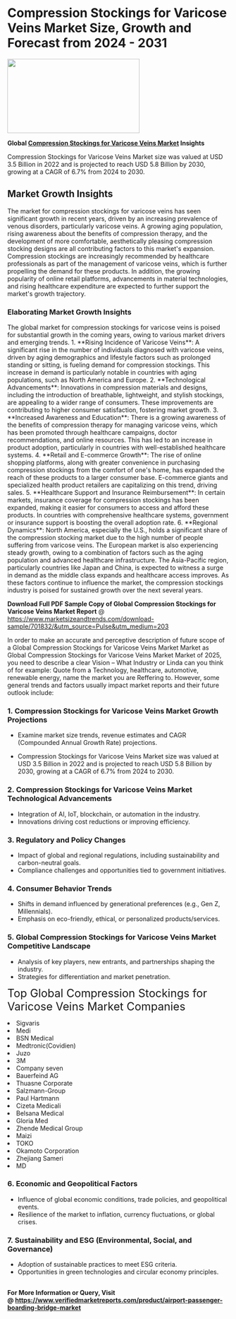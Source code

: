 <H1>Compression Stockings for Varicose Veins Market Size, Growth and Forecast from 2024 - 2031</H1><img class="aligncenter size-medium wp-image-584254" src="https://thirdeyenews.in/wp-content/uploads/2024/09/Global-Market-Research-300x168.jpeg" alt="" width="300" height="168" /><p><strong>Global&nbsp;<a href="https://www.marketsizeandtrends.com/download-sample/701832/&amp;utm_source=Pulse&amp;utm_medium=203">Compression Stockings for Varicose Veins Market</a> Insights</strong></p><p>Compression Stockings for Varicose Veins Market size was valued at USD 3.5 Billion in 2022 and is projected to reach USD 5.8 Billion by 2030, growing at a CAGR of 6.7% from 2024 to 2030.</p><p><h2>Market Growth Insights</h2> The market for compression stockings for varicose veins has seen significant growth in recent years, driven by an increasing prevalence of venous disorders, particularly varicose veins. A growing aging population, rising awareness about the benefits of compression therapy, and the development of more comfortable, aesthetically pleasing compression stocking designs are all contributing factors to this market's expansion. Compression stockings are increasingly recommended by healthcare professionals as part of the management of varicose veins, which is further propelling the demand for these products. In addition, the growing popularity of online retail platforms, advancements in material technologies, and rising healthcare expenditure are expected to further support the market's growth trajectory. <h3>Elaborating Market Growth Insights</h3> The global market for compression stockings for varicose veins is poised for substantial growth in the coming years, owing to various market drivers and emerging trends. 1. **Rising Incidence of Varicose Veins**: A significant rise in the number of individuals diagnosed with varicose veins, driven by aging demographics and lifestyle factors such as prolonged standing or sitting, is fueling demand for compression stockings. This increase in demand is particularly notable in countries with aging populations, such as North America and Europe. 2. **Technological Advancements**: Innovations in compression materials and designs, including the introduction of breathable, lightweight, and stylish stockings, are appealing to a wider range of consumers. These improvements are contributing to higher consumer satisfaction, fostering market growth. 3. **Increased Awareness and Education**: There is a growing awareness of the benefits of compression therapy for managing varicose veins, which has been promoted through healthcare campaigns, doctor recommendations, and online resources. This has led to an increase in product adoption, particularly in countries with well-established healthcare systems. 4. **Retail and E-commerce Growth**: The rise of online shopping platforms, along with greater convenience in purchasing compression stockings from the comfort of one's home, has expanded the reach of these products to a larger consumer base. E-commerce giants and specialized health product retailers are capitalizing on this trend, driving sales. 5. **Healthcare Support and Insurance Reimbursement**: In certain markets, insurance coverage for compression stockings has been expanded, making it easier for consumers to access and afford these products. In countries with comprehensive healthcare systems, government or insurance support is boosting the overall adoption rate. 6. **Regional Dynamics**: North America, especially the U.S., holds a significant share of the compression stocking market due to the high number of people suffering from varicose veins. The European market is also experiencing steady growth, owing to a combination of factors such as the aging population and advanced healthcare infrastructure. The Asia-Pacific region, particularly countries like Japan and China, is expected to witness a surge in demand as the middle class expands and healthcare access improves. As these factors continue to influence the market, the compression stockings industry is poised for sustained growth over the next several years. </p><p><span class=""><strong>Download Full PDF Sample Copy of Global Compression Stockings for Varicose Veins Market Report</strong> @ <a href="https://www.marketsizeandtrends.com/download-sample/701832/&amp;utm_source=Pulse&amp;utm_medium=203" target="_blank">https://www.marketsizeandtrends.com/download-sample/701832/&amp;utm_source=Pulse&amp;utm_medium=203</a></span></p><p>In order to make an accurate and perceptive description of future scope of a Global&nbsp;Compression Stockings for Varicose Veins Market Market as Global&nbsp;Compression Stockings for Varicose Veins Market Market of 2025, you need to describe a clear Vision &ndash; What Industry or Linda can you think of for example: Quote from a Technology, healthcare, automotive, renewable energy, name the market you are Reffering to. However, some general trends and factors usually impact market reports and their future outlook include:</p><h3>1.&nbsp;<strong>Compression Stockings for Varicose Veins Market Growth Projections</strong></h3><ul><li>Examine market size trends, revenue estimates and CAGR (Compounded Annual Growth Rate) projections.</li><li><p>Compression Stockings for Varicose Veins Market size was valued at USD 3.5 Billion in 2022 and is projected to reach USD 5.8 Billion by 2030, growing at a CAGR of 6.7% from 2024 to 2030.</p></li></ul><h3>2.&nbsp;<strong>Compression Stockings for Varicose Veins Market Technological Advancements</strong></h3><ul><li>Integration of AI, IoT, blockchain, or automation in the industry.</li><li>Innovations driving cost reductions or improving efficiency.</li></ul><h3>3.&nbsp;<strong>Regulatory and Policy Changes</strong></h3><ul><li>Impact of global and regional regulations, including sustainability and carbon-neutral goals.</li><li>Compliance challenges and opportunities tied to government initiatives.</li></ul><h3>4.&nbsp;<strong>Consumer Behavior Trends</strong></h3><ul><li>Shifts in demand influenced by generational preferences (e.g., Gen Z, Millennials).</li><li>Emphasis on eco-friendly, ethical, or personalized products/services.</li></ul><h3>5.&nbsp;<strong>Global Compression Stockings for Varicose Veins Market Competitive Landscape</strong></h3><ul><li>Analysis of key players, new entrants, and partnerships shaping the industry.</li><li>Strategies for differentiation and market penetration.</li></ul><p data-pm-slice="1 1 []"><span style="color: inherit; font-family: inherit; font-size: 25px;">Top Global Compression Stockings for Varicose Veins Market Companies</span></p><div class="" data-test-id=""><p><li>Sigvaris</li><li> Medi</li><li> BSN Medical</li><li> Medtronic(Covidien)</li><li> Juzo</li><li> 3M</li><li> Company seven</li><li> Bauerfeind AG</li><li> Thuasne Corporate</li><li> Salzmann-Group</li><li> Paul Hartmann</li><li> Cizeta Medicali</li><li> Belsana Medical</li><li> Gloria Med</li><li> Zhende Medical Group</li><li> Maizi</li><li> TOKO</li><li> Okamoto Corporation</li><li> Zhejiang Sameri</li><li> MD</li></p></div><h3>6.&nbsp;<strong>Economic and Geopolitical Factors</strong></h3><ul><li>Influence of global economic conditions, trade policies, and geopolitical events.</li><li>Resilience of the market to inflation, currency fluctuations, or global crises.</li></ul><h3>7.&nbsp;<strong>Sustainability and ESG (Environmental, Social, and Governance)</strong></h3><ul><li>Adoption of sustainable practices to meet ESG criteria.</li><li>Opportunities in green technologies and circular economy principles.</li></ul><h2><strong style="font-size: 14px;">For More Information or Query, Visit @&nbsp;</strong><a style="background-color: #ffffff; font-size: 14px;" href="https://www.marketsizeandtrends.com/report/compression-stockings-for-varicose-veins-market/" target="_blank">https://www.verifiedmarketreports.com/product/airport-passenger-boarding-bridge-market</a></h2>
